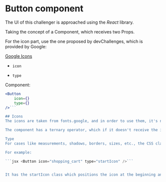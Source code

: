 # Button component

The UI of this challenger is approached using the *React* library.

Taking the concept of a Component, which receives two Props.

For the icon part, use the one proposed by devChallenges, which is provided by Google:

[Google Icons](https://fonts.google.com/icons?hl=en)

- `icon`

- `type`

Component:

```jsx
<Button 
    icon={}  
    type={}
/>```

## Icons
The icons are taken from fonts.google, and in order to use them, it's necessary to have a <span> where the icon is intended to be rendered with the className='material-symbols-rounded', and its children are the icon to be rendered.

The component has a ternary operator, which if it doesn't receive the icon reference, the <span> isn't rendered, otherwise, it is.

Type
For cases like measurements, shadows, borders, sizes, etc., the CSS classes are used that are sent as props.

For example:

```jsx <Button icon="shopping_cart" type="startIcon" />```


It has the startIcon class which positions the icon at the beginning and the text afterward. In the icon part, it takes the typical shopping cart icon in this case.
